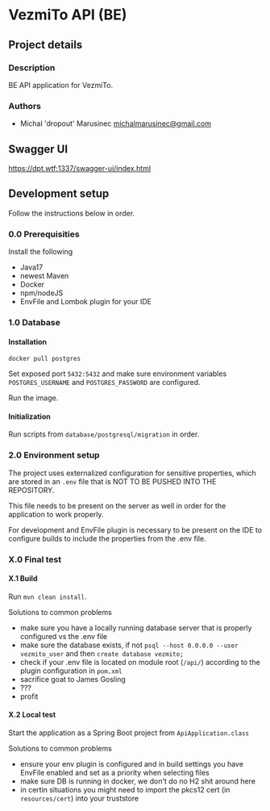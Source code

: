 # VezmiTo API (BE)

## Project details

### Description

BE API application for VezmiTo.

### Authors

- Michal 'dropout' Marusinec <michalmarusinec@gmail.com>

## Swagger UI

https://dpt.wtf:1337/swagger-ui/index.html

## Development setup

Follow the instructions below in order.

### 0.0 Prerequisities

Install the following

- Java17
- newest Maven
- Docker
- npm/nodeJS
- EnvFile and Lombok plugin for your IDE

### 1.0 Database

#### Installation

```
docker pull postgres
```

Set exposed port `5432:5432` and make sure environment variables `POSTGRES_USERNAME`
and `POSTGRES_PASSWORD` are configured.

Run the image.

#### Initialization

Run scripts from `database/postgresql/migration` in order.

### 2.0 Environment setup

The project uses externalized configuration for sensitive properties, which are stored in an `.env`
file that is NOT TO BE PUSHED INTO THE REPOSITORY.

This file needs to be present on the server as well in order for the application to work properly.

For development and EnvFile plugin is necessary to be present on the IDE to configure builds to
include the properties from the .env file.

### X.0 Final test

#### X.1 Build

Run `mvn clean install`.

Solutions to common problems

- make sure you have a locally running database server that is properly configured vs the .env file
- make sure the database exists, if not `psql --host 0.0.0.0 --user vezmito_user` and then `create database vezmito;`
- check if your .env file is located on module root (`/api/`) according to the plugin configuration in `pom.xml`
- sacrifice goat to James Gosling
- ???
- profit

#### X.2 Local test

Start the application as a Spring Boot project from `ApiApplication.class`

Solutions to common problems

- ensure your env plugin is configured and in build settings you have EnvFile enabled and set as a priority when selecting files
- make sure DB is running in docker, we don't do no H2 shit around here
- in certin situations you might need to import the pkcs12 cert (in `resources/cert`) into your truststore